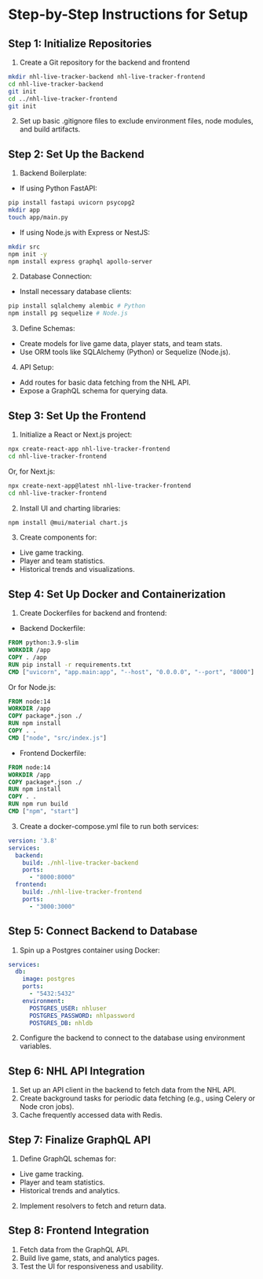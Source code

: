 # Step-by-Step Instructions for Setup

## Step 1: Initialize Repositories

1. Create a Git repository for the backend and frontend

```bash
mkdir nhl-live-tracker-backend nhl-live-tracker-frontend
cd nhl-live-tracker-backend
git init
cd ../nhl-live-tracker-frontend
git init
```

2. Set up basic .gitignore files to exclude environment files, node modules, and build artifacts.

## Step 2: Set Up the Backend

1. Backend Boilerplate:

- If using Python FastAPI:

```bash
pip install fastapi uvicorn psycopg2
mkdir app
touch app/main.py
```

- If using Node.js with Express or NestJS:

```bash
mkdir src
npm init -y
npm install express graphql apollo-server
```

2. Database Connection:

- Install necessary database clients:

```bash
pip install sqlalchemy alembic # Python
npm install pg sequelize # Node.js
```

3. Define Schemas:

- Create models for live game data, player stats, and team stats.
- Use ORM tools like SQLAlchemy (Python) or Sequelize (Node.js).

4. API Setup:

- Add routes for basic data fetching from the NHL API.
- Expose a GraphQL schema for querying data.

## Step 3: Set Up the Frontend

1. Initialize a React or Next.js project:

```bash
npx create-react-app nhl-live-tracker-frontend
cd nhl-live-tracker-frontend
```

Or, for Next.js:

```bash
npx create-next-app@latest nhl-live-tracker-frontend
cd nhl-live-tracker-frontend
```

2. Install UI and charting libraries:

```bash
npm install @mui/material chart.js
```

3. Create components for:

- Live game tracking.
- Player and team statistics.
- Historical trends and visualizations.

## Step 4: Set Up Docker and Containerization

1. Create Dockerfiles for backend and frontend:

- Backend Dockerfile:

```dockerfile
FROM python:3.9-slim
WORKDIR /app
COPY . /app
RUN pip install -r requirements.txt
CMD ["uvicorn", "app.main:app", "--host", "0.0.0.0", "--port", "8000"]
```

Or for Node.js:

```dockerfile
FROM node:14
WORKDIR /app
COPY package*.json ./
RUN npm install
COPY . .
CMD ["node", "src/index.js"]
```

- Frontend Dockerfile:

```dockerfile
FROM node:14
WORKDIR /app
COPY package*.json ./
RUN npm install
COPY . .
RUN npm run build
CMD ["npm", "start"]
```

3. Create a docker-compose.yml file to run both services:

```yml
version: '3.8'
services:
  backend:
    build: ./nhl-live-tracker-backend
    ports:
      - "8000:8000"
  frontend:
    build: ./nhl-live-tracker-frontend
    ports:
      - "3000:3000"
```

## Step 5: Connect Backend to Database

1. Spin up a Postgres container using Docker:

```yml
services:
  db:
    image: postgres
    ports:
      - "5432:5432"
    environment:
      POSTGRES_USER: nhluser
      POSTGRES_PASSWORD: nhlpassword
      POSTGRES_DB: nhldb
```

2. Configure the backend to connect to the database using environment variables.

## Step 6: NHL API Integration

1. Set up an API client in the backend to fetch data from the NHL API.
2. Create background tasks for periodic data fetching (e.g., using Celery or Node cron jobs).
3. Cache frequently accessed data with Redis.

## Step 7: Finalize GraphQL API

1. Define GraphQL schemas for:

- Live game tracking.
- Player and team statistics.
- Historical trends and analytics.

2. Implement resolvers to fetch and return data.

## Step 8: Frontend Integration

1. Fetch data from the GraphQL API.
2. Build live game, stats, and analytics pages.
3. Test the UI for responsiveness and usability.
